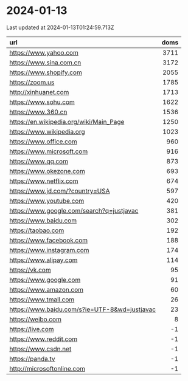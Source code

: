 # 2024-01-13

<!-- BEGIN -->
Last updated at 2024-01-13T01:24:59.713Z

url | doms
:- | -:
https://www.yahoo.com | 3711
https://www.sina.com.cn | 3172
https://www.shopify.com | 2055
https://zoom.us | 1785
http://xinhuanet.com | 1713
https://www.sohu.com | 1622
https://www.360.cn | 1536
https://en.wikipedia.org/wiki/Main_Page | 1250
https://www.wikipedia.org | 1023
https://www.office.com | 960
https://www.microsoft.com | 916
https://www.qq.com | 873
https://www.okezone.com | 693
https://www.netflix.com | 674
https://www.jd.com/?country=USA | 597
https://www.youtube.com | 420
https://www.google.com/search?q=justjavac | 381
https://www.baidu.com | 302
https://taobao.com | 192
https://www.facebook.com | 188
https://www.instagram.com | 174
https://www.alipay.com | 114
https://vk.com | 95
https://www.google.com | 91
https://www.amazon.com | 60
https://www.tmall.com | 26
https://www.baidu.com/s?ie=UTF-8&wd=justjavac | 23
https://weibo.com | 8
https://live.com | -1
https://www.reddit.com | -1
https://www.csdn.net | -1
https://panda.tv | -1
http://microsoftonline.com | -1
<!-- END -->
